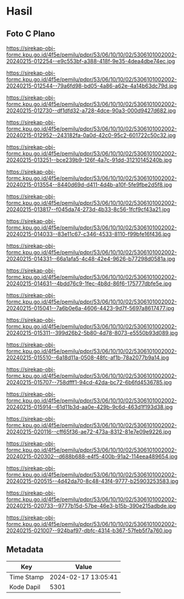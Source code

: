 # Hasil

## Foto C Plano

https://sirekap-obj-formc.kpu.go.id/4f5e/pemilu/pdpr/53/06/10/10/02/5306101002002-20240215-012254--e9c553bf-a388-418f-9e35-4dea4dbe74ec.jpg

https://sirekap-obj-formc.kpu.go.id/4f5e/pemilu/pdpr/53/06/10/10/02/5306101002002-20240215-012544--79a6fd98-bd05-4a86-a62e-4a14b63dc79d.jpg

https://sirekap-obj-formc.kpu.go.id/4f5e/pemilu/pdpr/53/06/10/10/02/5306101002002-20240215-012730--df1dfd32-a728-4dce-90a3-000d9427d682.jpg

https://sirekap-obj-formc.kpu.go.id/4f5e/pemilu/pdpr/53/06/10/10/02/5306101002002-20240215-012952--243182fa-0a0d-42c0-95c2-601722c50c32.jpg

https://sirekap-obj-formc.kpu.go.id/4f5e/pemilu/pdpr/53/06/10/10/02/5306101002002-20240215-013251--bce239b9-126f-4a7c-91dd-31210145240b.jpg

https://sirekap-obj-formc.kpu.go.id/4f5e/pemilu/pdpr/53/06/10/10/02/5306101002002-20240215-013554--8440d69d-d411-4d4b-a10f-5fe9fbe2d5f8.jpg

https://sirekap-obj-formc.kpu.go.id/4f5e/pemilu/pdpr/53/06/10/10/02/5306101002002-20240215-013817--f045da74-273d-4b33-8c56-1fcf9cf43a21.jpg

https://sirekap-obj-formc.kpu.go.id/4f5e/pemilu/pdpr/53/06/10/10/02/5306101002002-20240215-014033--83e11c67-c346-4533-8110-f99bfe16f436.jpg

https://sirekap-obj-formc.kpu.go.id/4f5e/pemilu/pdpr/53/06/10/10/02/5306101002002-20240215-014331--66a1afa5-4c48-42e4-9626-b77298d0581a.jpg

https://sirekap-obj-formc.kpu.go.id/4f5e/pemilu/pdpr/53/06/10/10/02/5306101002002-20240215-014631--4bdd76c9-1fec-4b8d-86f6-175777dbfe5e.jpg

https://sirekap-obj-formc.kpu.go.id/4f5e/pemilu/pdpr/53/06/10/10/02/5306101002002-20240215-015041--7a6b0e6a-4606-4423-9d7f-5697a8617477.jpg

https://sirekap-obj-formc.kpu.go.id/4f5e/pemilu/pdpr/53/06/10/10/02/5306101002002-20240215-015311--399d26b2-5b80-4d78-8073-e5550b93d089.jpg

https://sirekap-obj-formc.kpu.go.id/4f5e/pemilu/pdpr/53/06/10/10/02/5306101002002-20240215-015510--6a18d11a-0508-48fc-af1b-78a2077b9a14.jpg

https://sirekap-obj-formc.kpu.go.id/4f5e/pemilu/pdpr/53/06/10/10/02/5306101002002-20240215-015707--758dfff1-94cd-42da-bc72-6b6fd4536785.jpg

https://sirekap-obj-formc.kpu.go.id/4f5e/pemilu/pdpr/53/06/10/10/02/5306101002002-20240215-015914--61d11b3d-aa0e-429b-9c6d-463d1f193d38.jpg

https://sirekap-obj-formc.kpu.go.id/4f5e/pemilu/pdpr/53/06/10/10/02/5306101002002-20240215-020116--cff65f36-ae72-473a-8312-81e7e09e9226.jpg

https://sirekap-obj-formc.kpu.go.id/4f5e/pemilu/pdpr/53/06/10/10/02/5306101002002-20240215-020302--d688b688-e4f5-400b-91a2-114eea489654.jpg

https://sirekap-obj-formc.kpu.go.id/4f5e/pemilu/pdpr/53/06/10/10/02/5306101002002-20240215-020515--4d42da70-8c48-43f4-9777-b25903253583.jpg

https://sirekap-obj-formc.kpu.go.id/4f5e/pemilu/pdpr/53/06/10/10/02/5306101002002-20240215-020733--9777b15d-57be-46e3-b15b-390e215adbde.jpg

https://sirekap-obj-formc.kpu.go.id/4f5e/pemilu/pdpr/53/06/10/10/02/5306101002002-20240215-021007--924baf97-dbfc-4314-b367-57feb5f7a760.jpg


## Metadata

| Key        | Value               |
| ---------- | ------------------- |
| Time Stamp | 2024-02-17 13:05:41 |
| Kode Dapil | 5301                |



